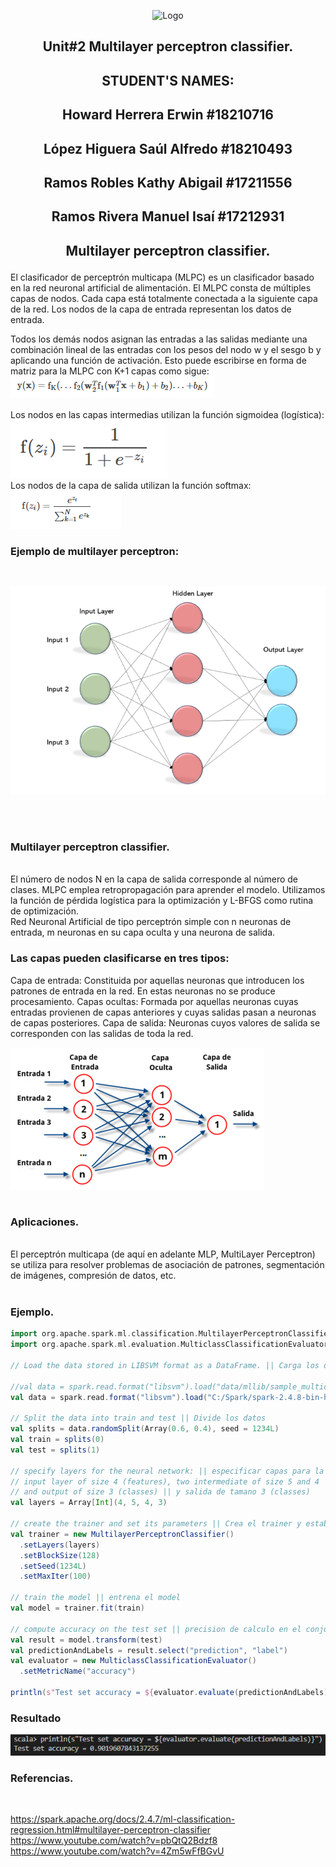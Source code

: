 <p align="center">
    <img alt="Logo" src="https://www.tijuana.tecnm.mx/wp-content/uploads/2021/08/liston-de-logos-oficiales-educacion-tecnm-FEB-2021.jpg" width=850 height=250>
</p>
<H2><p align="center">Unit#2 Multilayer perceptron classifier.</p></H2>
<H2><p align="Center">STUDENT'S NAMES: </p></H2>

<H2><p align="Center">Howard Herrera Erwin #18210716</p></H2>

<H2><p align="Center">López Higuera Saúl Alfredo #18210493</p></H2>

<H2><p align="Center">Ramos Robles Kathy Abigail #17211556</p></H2>

<H2><p align="Center">Ramos Rivera Manuel Isaí #17212931</p></H2>

<H2><p align="center">Multilayer perceptron classifier.</p></H2>
El clasificador de perceptrón multicapa (MLPC) es un clasificador basado en la red neuronal artificial de alimentación. El MLPC consta de múltiples capas de nodos. Cada capa está totalmente conectada a la siguiente capa de la red. Los nodos de la capa de entrada representan los datos de entrada.

 Todos los demás nodos asignan las entradas a las salidas mediante una combinación lineal de las entradas con los pesos del nodo w y el sesgo b y aplicando una función de activación. Esto puede escribirse en forma de matriz para la MLPC con K+1 capas como sigue:
 <br>
 ![logo](/images/1.png)  
 <br>
 Los nodos en las capas intermedias utilizan la función sigmoidea (logística):
 <br>
 ![logo](/images/2.png) 
 <br>
 Los nodos de la capa de salida utilizan la función softmax:
 <br>
 ![logo](/images/3.png) 
 <br>
 ### Ejemplo de multilayer perceptron:
 <br>
 
 ![logo](/images/4.png) 
 
  <br> </br>
 ###  Multilayer perceptron classifier.
 
  <br>
  El número de nodos N en la capa de salida corresponde al número de clases.
MLPC emplea retropropagación para aprender el modelo. Utilizamos la función de pérdida logística para la optimización y L-BFGS como rutina de optimización.
<br>
Red Neuronal Artificial de tipo perceptrón simple con n neuronas de entrada, m neuronas en su capa oculta y una neurona de salida.

### Las capas pueden clasificarse en tres tipos:

Capa de entrada: Constituida por aquellas neuronas que introducen los patrones de entrada en la red. En estas neuronas no se produce procesamiento.
Capas ocultas: Formada por aquellas neuronas cuyas entradas provienen de capas anteriores y cuyas salidas pasan a neuronas de capas posteriores.
Capa de salida: Neuronas cuyos valores de salida se corresponden con las salidas de toda la red.
<br>

  ![logo](/images/5.png) 
<br></br>
### Aplicaciones.

<br>
El perceptrón multicapa (de aquí en adelante MLP, MultiLayer Perceptron) se utiliza para resolver problemas de asociación de patrones, segmentación de imágenes, compresión de datos, etc.
<br></br>

### Ejemplo.

```scala
import org.apache.spark.ml.classification.MultilayerPerceptronClassifier
import org.apache.spark.ml.evaluation.MulticlassClassificationEvaluator

// Load the data stored in LIBSVM format as a DataFrame. || Carga los datos almacenados en formato LIBSVM como DataFrame.

//val data = spark.read.format("libsvm").load("data/mllib/sample_multiclass_classification_data.txt")
val data = spark.read.format("libsvm").load("C:/Spark/spark-2.4.8-bin-hadoop2.7/data/mllib/sample_multiclass_classification_data.txt")

// Split the data into train and test || Divide los datos
val splits = data.randomSplit(Array(0.6, 0.4), seed = 1234L)
val train = splits(0)
val test = splits(1)

// specify layers for the neural network: || especificar capas para la red neuronal:
// input layer of size 4 (features), two intermediate of size 5 and 4 || capa de entrada de tamano 4 (features), dos intermedias de tamano 5 y 4
// and output of size 3 (classes) || y salida de tamano 3 (classes) 
val layers = Array[Int](4, 5, 4, 3)

// create the trainer and set its parameters || Crea el trainer y establece sus parametros.
val trainer = new MultilayerPerceptronClassifier()
  .setLayers(layers)
  .setBlockSize(128)
  .setSeed(1234L)
  .setMaxIter(100)

// train the model || entrena el model
val model = trainer.fit(train)

// compute accuracy on the test set || precision de calculo en el conjunto de prueba
val result = model.transform(test)
val predictionAndLabels = result.select("prediction", "label")
val evaluator = new MulticlassClassificationEvaluator()
  .setMetricName("accuracy")

println(s"Test set accuracy = ${evaluator.evaluate(predictionAndLabels)}")

```

### Resultado 

![](/images/ejemplo.PNG)

### Referencias.

<br>


https://spark.apache.org/docs/2.4.7/ml-classification-regression.html#multilayer-perceptron-classifier
<br>
https://www.youtube.com/watch?v=pbQtQ2Bdzf8
<br>
https://www.youtube.com/watch?v=4Zm5wFfBGvU 
<br>






